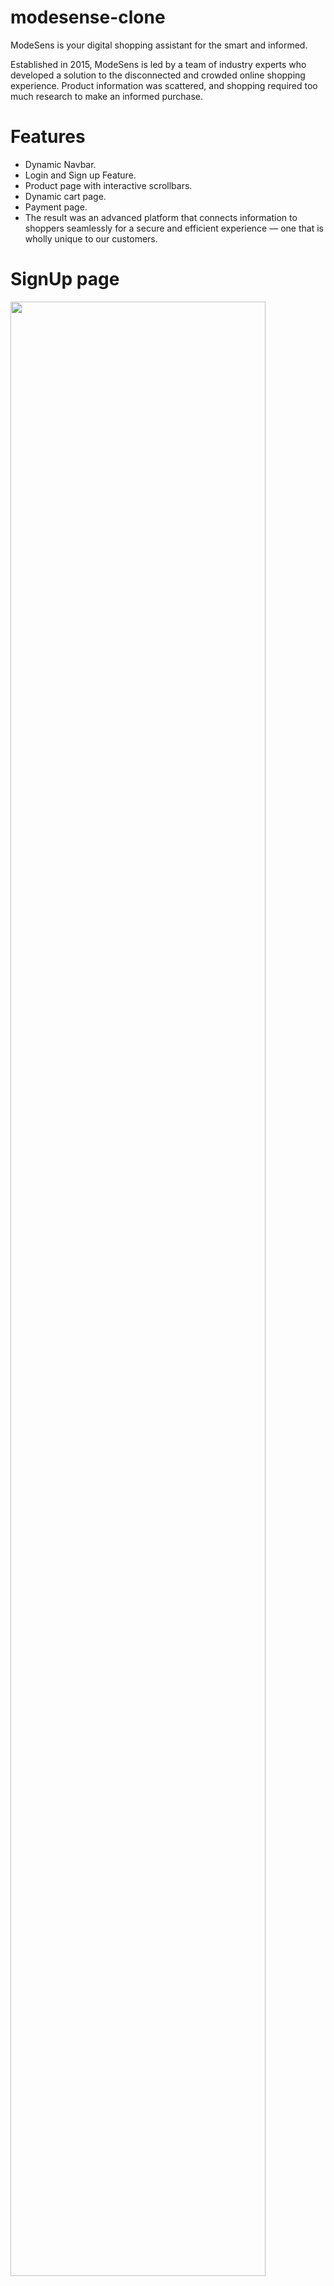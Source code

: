# modesense-clone
ModeSens is your digital shopping assistant for the smart and informed.

Established in 2015, ModeSens is led by a team of industry experts who developed a solution to the disconnected and crowded online shopping experience. Product information was scattered, and shopping required too much research to make an informed purchase.

# Features
- Dynamic Navbar.
- Login and Sign up Feature.
- Product page with interactive scrollbars.
- Dynamic cart page.
- Payment page.
- The result was an advanced platform that connects information to shoppers seamlessly for a secure and efficient experience — one that is wholly unique to our customers.

# SignUp page
<img src="https://github.com/vishal-girhepunje/modesense-clone/blob/main/Readme_img/signup.png?raw=true" width="90%"/>

# Home Page
<img src="https://github.com/vishal-girhepunje/modesense-clone/blob/main/Readme_img/home_1.png?raw=true" width="90%"/>
<img src="https://github.com/vishal-girhepunje/modesense-clone/blob/main/Readme_img/home_2.png?raw=true" width="90%"/>
<img src="https://github.com/vishal-girhepunje/modesense-clone/blob/main/Readme_img/home_3.png?raw=true" width="90%"/>
<img src="https://github.com/vishal-girhepunje/modesense-clone/blob/main/Readme_img/home_4.png?raw=true" width="90%"/>

# Products Page
<img src="https://github.com/vishal-girhepunje/modesense-clone/blob/main/Readme_img/Product_1.png?raw=true" width="90%"/>
<img src="https://github.com/vishal-girhepunje/modesense-clone/blob/main/Readme_img/Product_2.png?raw=true" width="90%"/>
<img src="https://github.com/vishal-girhepunje/modesense-clone/blob/main/Readme_img/Product_3.png?raw=true" width="90%"/>
<img src="https://github.com/vishal-girhepunje/modesense-clone/blob/main/Readme_img/Product_4.png?raw=true" width="90%"/>
<img src="https://github.com/vishal-girhepunje/modesense-clone/blob/main/Readme_img/Product_5.png?raw=true" width="90%"/>

# Community Page
<img src="https://github.com/vishal-girhepunje/modesense-clone/blob/main/Readme_img/community.png?raw=true" width="90%"/>

# Cart Page
<img src="https://github.com/vishal-girhepunje/modesense-clone/blob/main/Readme_img/cart.png?raw=true" width="90%"/>

# Admin Page
- Admin login id:-admin@login
- Admin login password:-admin@12345
<img src="https://github.com/vishal-girhepunje/modesense-clone/blob/main/Readme_img/admin_page.png?raw=true" width="90%"/>

# Execution
If you want to run our project in your local machine
Follow the given steps:
- Clone our repository https://github.com/vishal-girhepunje/modesense-clone
- Open our code in VS code
- Go to the client folder using cd client command
- In the terminal write npm install, it will install all the dependencies for our project
- Than simply write npm start
- Congratulations! Now you can navigate to our website

# Tech Stack
- HTML
- CSS
- JAVA-Script
- Github
- Json Server
